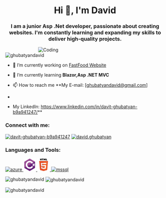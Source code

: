 <h1 align="center">Hi 👋, I'm David</h1>
<h3 align="center">I am a junior Asp .Net developer, passionate about creating websites. I'm constantly learning and expanding my skills to deliver high-quality projects.</h3>
<img align="right" alt="Coding" width="400" src="https://i.pinimg.com/originals/81/17/8b/81178b47a8598f0c81c4799f2cdd4057.gif">

<p align="left"> <img src="https://komarev.com/ghpvc/?username=ghubatyandavid&label=Profile%20views&color=0e75b6&style=flat" alt="ghubatyandavid" /> </p>

- 🔭 I’m currently working on [FastFood Website](http://www.fastfood.somee.com/User/Default.aspx)

- 🌱 I’m currently learning **Blazor,Asp .NET MVC**

- 📫 How to reach me **My E-mail: [ghubatyandavid@gmail.com]
- 
- My LinkedIn: https://www.linkedin.com/in/davit-ghubatyan-b9a941247/**

<h3 align="left">Connect with me:</h3>
<p align="left">
<a href="https://linkedin.com/in/davit-ghubatyan-b9a941247" target="blank"><img align="center" src="https://raw.githubusercontent.com/rahuldkjain/github-profile-readme-generator/master/src/images/icons/Social/linked-in-alt.svg" alt="davit-ghubatyan-b9a941247" height="30" width="40" /></a>
<a href="https://fb.com/david.ghubatyan" target="blank"><img align="center" src="https://raw.githubusercontent.com/rahuldkjain/github-profile-readme-generator/master/src/images/icons/Social/facebook.svg" alt="david.ghubatyan" height="30" width="40" /></a>
</p>

<h3 align="left">Languages and Tools:</h3>
<p align="left"> <a href="https://azure.microsoft.com/en-in/" target="_blank" rel="noreferrer"> <img src="https://www.vectorlogo.zone/logos/microsoft_azure/microsoft_azure-icon.svg" alt="azure" width="40" height="40"/> </a> <a href="https://www.w3schools.com/cs/" target="_blank" rel="noreferrer"> <img src="https://raw.githubusercontent.com/devicons/devicon/master/icons/csharp/csharp-original.svg" alt="csharp" width="40" height="40"/> </a> <a href="https://www.w3.org/html/" target="_blank" rel="noreferrer"> <img src="https://raw.githubusercontent.com/devicons/devicon/master/icons/html5/html5-original-wordmark.svg" alt="html5" width="40" height="40"/> </a> <a href="https://www.microsoft.com/en-us/sql-server" target="_blank" rel="noreferrer"> <img src="https://www.svgrepo.com/show/303229/microsoft-sql-server-logo.svg" alt="mssql" width="40" height="40"/> </a> </p>

<p><img align="left" src="https://github-readme-stats.vercel.app/api/top-langs?username=ghubatyandavid&show_icons=true&locale=en&layout=compact" alt="ghubatyandavid" /></p>

<p>&nbsp;<img align="center" src="https://github-readme-stats.vercel.app/api?username=ghubatyandavid&show_icons=true&locale=en" alt="ghubatyandavid" /></p>

<p><img align="center" src="https://github-readme-streak-stats.herokuapp.com/?user=ghubatyandavid&" alt="ghubatyandavid" /></p>
